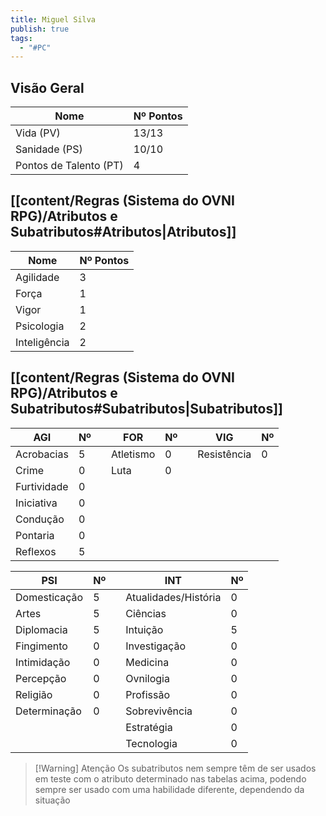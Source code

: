 ```yaml
---
title: Miguel Silva
publish: true
tags:
  - "#PC"
---
```

## Visão Geral
| Nome                   | Nº Pontos |
| ---------------------- | --------- |
| Vida (PV)              | 13/13     |
| Sanidade (PS)          | 10/10     |
| Pontos de Talento (PT) | 4         |

## [[content/Regras (Sistema do OVNI RPG)/Atributos e Subatributos#Atributos|Atributos]]

| Nome         | Nº Pontos |
| ------------ | --------- |
| Agilidade    | 3         |
| Força        | 1         |
| Vigor        | 1         |
| Psicologia   | 2         |
| Inteligência | 2         |

## [[content/Regras (Sistema do OVNI RPG)/Atributos e Subatributos#Subatributos|Subatributos]]

| AGI         | Nº   |     | FOR       | Nº |     | VIG         | Nº |
| ----------- | ----------- | --- | --------- | --------- | --- | ----------- | --------- |
| Acrobacias  | 5           |     | Atletismo | 0         |     | Resistência | 0         |
| Crime       | 0           |     | Luta      | 0         |     |             |           |
| Furtividade | 0           |     |           |           |     |             |           |
| Iniciativa  | 0           |     |           |           |     |             |           |
| Condução    | 0           |     |           |           |     |             |           |
| Pontaria    | 0           |     |           |           |     |             |           |
| Reflexos    | 5           |     |           |           |     |             |           |

| PSI          | Nº |     | INT                  | Nº |
| ------------ | --------- | --- | -------------------- | --------- |
| Domesticação | 5         |     | Atualidades/História | 0         |
| Artes        | 5         |     | Ciências             | 0         |
| Diplomacia   | 5         |     | Intuição             | 5         |
| Fingimento   | 0         |     | Investigação         | 0         |
| Intimidação  | 0         |     | Medicina             | 0         |
| Percepção    | 0         |     | Ovnilogia            | 0         |
| Religião     | 0         |     | Profissão            | 0         |
| Determinação | 0         |     | Sobrevivência        | 0         |
|              |           |     | Estratégia           | 0         |
|              |           |     | Tecnologia           | 0          |

>[!Warning] Atenção
>Os subatributos nem sempre têm de ser usados em teste com o atributo determinado nas tabelas acima, podendo sempre ser usado com uma habilidade diferente, dependendo da situação